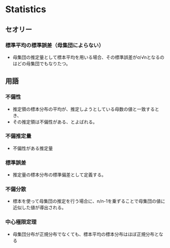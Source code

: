 # Statistics

## セオリー
### 標準平均の標準誤差（母集団によらない）
- 母集団の推定量として標本平均を用いる場合、その標準誤差がσ/√nとなるのはどの母集団でもなりたつ。

## 用語
### 不偏性
- 推定領の標本分布の平均が、推定しようとしている母数の値と一致するとき、
- その推定領は不偏性がある、とよばれる。
### 不偏推定量
- 不偏性がある推定量
### 標準誤差
- 推定量の標本分布の標準偏差として定義する。

### 不偏分散
- 標本を使って母集団の推定を行う場合に、n/n-1を乗ずることで母集団の値に近似した値が導出される。

### 中心極限定理
- 母集団分布が正規分布でなくても、標本平均の標本分布はほぼ正規分布となる
